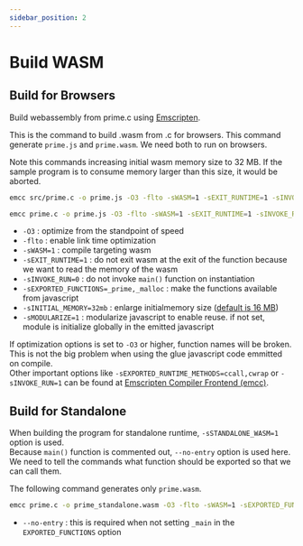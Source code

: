 ```yaml
---
sidebar_position: 2
---
```


# Build WASM

## Build for Browsers

Build webassembly from prime.c using [Emscripten](https://emscripten.org/).

This is the command to build .wasm from .c for browsers.
This command generate `prime.js` and `prime.wasm`. We need both to run on browsers.

Note this commands increasing initial wasm memory size to 32 MB.
If the sample program is to consume memory larger than this size, it would be aborted.

```bash title="build for browsers"
emcc src/prime.c -o prime.js -O3 -flto -sWASM=1 -sEXIT_RUNTIME=1 -sINVOKE_RUN=0 -sEXPORTED_FUNCTIONS=_prime -sMODULARIZE=1
```

```bash title="build for browsers with more options"
emcc prime.c -o prime.js -O3 -flto -sWASM=1 -sEXIT_RUNTIME=1 -sINVOKE_RUN=0 -sEXPORTED_FUNCTIONS=_prime,_malloc -sINITIAL_MEMORY=32mb -sALLOW_MEMORY_GROWTH=1 -sMODULARIZE=1
```

-   `-O3` : optimize from the standpoint of speed
-   `-flto` : enable link time optimization
-   `-sWASM=1` : compile targeting wasm
-   `-sEXIT_RUNTIME=1` : do not exit wasm at the exit of the function because we want to read the memory of the wasm
-   `-sINVOKE_RUN=0` : do not invoke `main()` function on instantiation
-   `-sEXPORTED_FUNCTIONS=_prime,_malloc` : make the functions available from javascript
-   `-sINITIAL_MEMORY=32mb` : enlarge initialmemory size ([default is 16 MB](https://github.com/emscripten-core/emscripten/blob/126f1716359ce73ba32fe66d65f9c4a5bf5ba0e8/src/settings.js#L167))
-   `-sMODULARIZE=1` : modularize javascript to enable reuse. if not set, module is initialize globally in the emitted javascript

If optimization options is set to `-O3` or higher, function names will be broken. This is not the big problem when using the glue javascript code emmitted on compile.  
Other important options like `-sEXPORTED_RUNTIME_METHODS=ccall,cwrap` or `-sINVOKE_RUN=1` can be found at [Emscripten Compiler Frontend (emcc)](https://emscripten.org/docs/tools_reference/emcc.html).

## Build for Standalone

When building the program for standalone runtime, `-sSTANDALONE_WASM=1` option is used.  
Because `main()` function is commented out, `--no-entry` option is used here.  
We need to tell the commands what function should be exported so that we can call them.

The following command generates only `prime.wasm`.

```bash title="build for standalone"
emcc prime.c -o prime_standalone.wasm -O3 -flto -sWASM=1 -sEXPORTED_FUNCTIONS=_prime -sSTANDALONE_WASM=1 --no-entry
```

-   `--no-entry` : this is required when not setting `_main` in the `EXPORTED_FUNCTIONS` option
